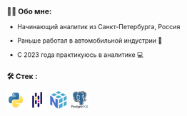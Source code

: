 ### :man_technologist: Обо мне:

- Начинающий аналитик из Санкт-Петербурга, Россия

- Раньше работал в автомобильной индустрии :car: 

- С 2023 года практикуюсь в аналитике :computer:

### :hammer_and_wrench: Стек :

<div>
  <img src="https://github.com/devicons/devicon/blob/master/icons/python/python-original.svg" title="Python" alt="Python" width="40" height="40"/>&nbsp;
  <img src="https://github.com/devicons/devicon/blob/master/icons/pandas/pandas-original.svg" title="Pandas" alt="Pandas" width="40" height="40"/>&nbsp;
  <img src="https://github.com/devicons/devicon/blob/master/icons/numpy/numpy-original.svg" title="Numpy" alt="Numpy" width="40" height="40"/>&nbsp;
  <img src="https://github.com/devicons/devicon/blob/master/icons/postgresql/postgresql-original-wordmark.svg" title="PostgreSQL" alt="PostgreSQL" width="40" height="40"/>&nbsp; 
</div>

